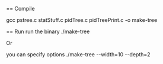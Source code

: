 == Compile

gcc pstree.c statStuff.c pidTree.c pidTreePrint.c -o make-tree

== Run
run the binary
./make-tree

Or

you can specify options
./make-tree --width=10 --depth=2
